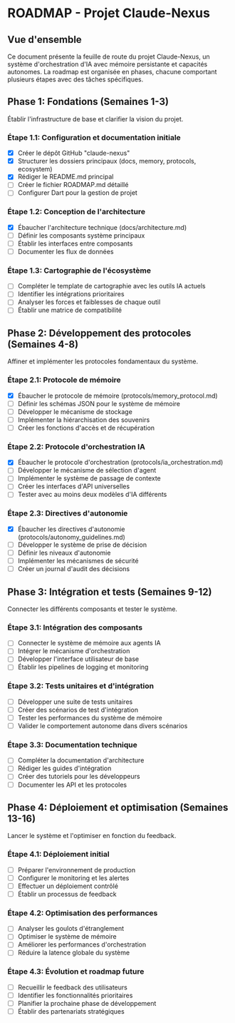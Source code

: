 # ROADMAP - Projet Claude-Nexus

## Vue d'ensemble
Ce document présente la feuille de route du projet Claude-Nexus, un système d'orchestration d'IA avec mémoire persistante et capacités autonomes. La roadmap est organisée en phases, chacune comportant plusieurs étapes avec des tâches spécifiques.

## Phase 1: Fondations (Semaines 1-3)
Établir l'infrastructure de base et clarifier la vision du projet.

### Étape 1.1: Configuration et documentation initiale
- [x] Créer le dépôt GitHub "claude-nexus"
- [x] Structurer les dossiers principaux (docs, memory, protocols, ecosystem)
- [x] Rédiger le README.md principal
- [ ] Créer le fichier ROADMAP.md détaillé
- [ ] Configurer Dart pour la gestion de projet

### Étape 1.2: Conception de l'architecture
- [x] Ébaucher l'architecture technique (docs/architecture.md)
- [ ] Définir les composants système principaux
- [ ] Établir les interfaces entre composants
- [ ] Documenter les flux de données

### Étape 1.3: Cartographie de l'écosystème
- [ ] Compléter le template de cartographie avec les outils IA actuels
- [ ] Identifier les intégrations prioritaires
- [ ] Analyser les forces et faiblesses de chaque outil
- [ ] Établir une matrice de compatibilité

## Phase 2: Développement des protocoles (Semaines 4-8)
Affiner et implémenter les protocoles fondamentaux du système.

### Étape 2.1: Protocole de mémoire
- [x] Ébaucher le protocole de mémoire (protocols/memory_protocol.md)
- [ ] Définir les schémas JSON pour le système de mémoire
- [ ] Développer le mécanisme de stockage
- [ ] Implémenter la hiérarchisation des souvenirs
- [ ] Créer les fonctions d'accès et de récupération

### Étape 2.2: Protocole d'orchestration IA
- [x] Ébaucher le protocole d'orchestration (protocols/ia_orchestration.md)
- [ ] Développer le mécanisme de sélection d'agent
- [ ] Implémenter le système de passage de contexte
- [ ] Créer les interfaces d'API universelles
- [ ] Tester avec au moins deux modèles d'IA différents

### Étape 2.3: Directives d'autonomie
- [x] Ébaucher les directives d'autonomie (protocols/autonomy_guidelines.md)
- [ ] Développer le système de prise de décision
- [ ] Définir les niveaux d'autonomie
- [ ] Implémenter les mécanismes de sécurité
- [ ] Créer un journal d'audit des décisions

## Phase 3: Intégration et tests (Semaines 9-12)
Connecter les différents composants et tester le système.

### Étape 3.1: Intégration des composants
- [ ] Connecter le système de mémoire aux agents IA
- [ ] Intégrer le mécanisme d'orchestration
- [ ] Développer l'interface utilisateur de base
- [ ] Établir les pipelines de logging et monitoring

### Étape 3.2: Tests unitaires et d'intégration
- [ ] Développer une suite de tests unitaires
- [ ] Créer des scénarios de test d'intégration
- [ ] Tester les performances du système de mémoire
- [ ] Valider le comportement autonome dans divers scénarios

### Étape 3.3: Documentation technique
- [ ] Compléter la documentation d'architecture
- [ ] Rédiger les guides d'intégration
- [ ] Créer des tutoriels pour les développeurs
- [ ] Documenter les API et les protocoles

## Phase 4: Déploiement et optimisation (Semaines 13-16)
Lancer le système et l'optimiser en fonction du feedback.

### Étape 4.1: Déploiement initial
- [ ] Préparer l'environnement de production
- [ ] Configurer le monitoring et les alertes
- [ ] Effectuer un déploiement contrôlé
- [ ] Établir un processus de feedback

### Étape 4.2: Optimisation des performances
- [ ] Analyser les goulots d'étranglement
- [ ] Optimiser le système de mémoire
- [ ] Améliorer les performances d'orchestration
- [ ] Réduire la latence globale du système

### Étape 4.3: Évolution et roadmap future
- [ ] Recueillir le feedback des utilisateurs
- [ ] Identifier les fonctionnalités prioritaires
- [ ] Planifier la prochaine phase de développement
- [ ] Établir des partenariats stratégiques
